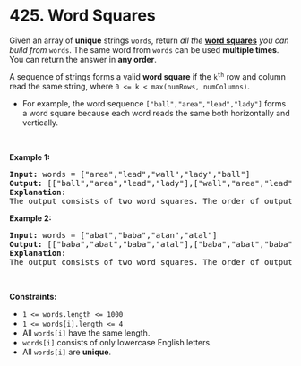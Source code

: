 # 425. Word Squares

<p>Given an array of <strong>unique</strong> strings <code>words</code>, return <em>all the </em><strong><a href="https://en.wikipedia.org/wiki/Word_square" target="_blank">word squares</a></strong><em> you can build from </em><code>words</code>. The same word from <code>words</code> can be used <strong>multiple times</strong>. You can return the answer in <strong>any order</strong>.</p>

<p>A sequence of strings forms a valid <strong>word square</strong> if the <code>k<sup>th</sup></code> row and column read the same string, where <code>0 &lt;= k &lt; max(numRows, numColumns)</code>.</p>

<ul>
	<li>For example, the word sequence <code>[&quot;ball&quot;,&quot;area&quot;,&quot;lead&quot;,&quot;lady&quot;]</code> forms a word square because each word reads the same both horizontally and vertically.</li>
</ul>

<p>&nbsp;</p>
<p><strong class="example">Example 1:</strong></p>

<pre>
<strong>Input:</strong> words = [&quot;area&quot;,&quot;lead&quot;,&quot;wall&quot;,&quot;lady&quot;,&quot;ball&quot;]
<strong>Output:</strong> [[&quot;ball&quot;,&quot;area&quot;,&quot;lead&quot;,&quot;lady&quot;],[&quot;wall&quot;,&quot;area&quot;,&quot;lead&quot;,&quot;lady&quot;]]
<strong>Explanation:</strong>
The output consists of two word squares. The order of output does not matter (just the order of words in each word square matters).
</pre>

<p><strong class="example">Example 2:</strong></p>

<pre>
<strong>Input:</strong> words = [&quot;abat&quot;,&quot;baba&quot;,&quot;atan&quot;,&quot;atal&quot;]
<strong>Output:</strong> [[&quot;baba&quot;,&quot;abat&quot;,&quot;baba&quot;,&quot;atal&quot;],[&quot;baba&quot;,&quot;abat&quot;,&quot;baba&quot;,&quot;atan&quot;]]
<strong>Explanation:</strong>
The output consists of two word squares. The order of output does not matter (just the order of words in each word square matters).
</pre>

<p>&nbsp;</p>
<p><strong>Constraints:</strong></p>

<ul>
	<li><code>1 &lt;= words.length &lt;= 1000</code></li>
	<li><code>1 &lt;= words[i].length &lt;= 4</code></li>
	<li>All <code>words[i]</code> have the same length.</li>
	<li><code>words[i]</code> consists of only lowercase English letters.</li>
	<li>All <code>words[i]</code> are <strong>unique</strong>.</li>
</ul>
